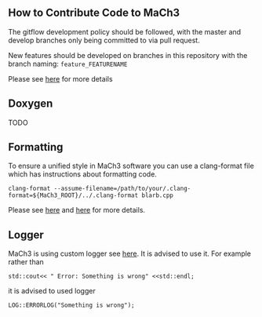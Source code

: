 ## How to Contribute Code to MaCh3
The gitflow development policy should be followed, with the master and develop branches only being committed to via pull request.

New features should be developed on branches in this repository with the branch naming: `feature_FEATURENAME`

Please see [here](https://www.atlassian.com/git/tutorials/comparing-workflows/gitflow-workflow) for more details

## Doxygen
TODO

## Formatting
To ensure a unified style in MaCh3 software you can use a clang-format file which has instructions about formatting code.
```
clang-format --assume-filename=/path/to/your/.clang-format=${MaCh3_ROOT}/../.clang-format blarb.cpp
```
Please see [here](https://clang.llvm.org/docs/ClangFormat.html) and [here](https://root.cern/contribute/coding_conventions/) for more details.

## Logger
MaCh3 is using custom logger see [here](https://github.com/mach3-software/MaCh3/blob/develop/manager/Logging.h). It is advised to use it. For example rather than

```
std::cout<< " Error: Something is wrong" <<std::endl;
```
it is advised to used logger
```
LOG::ERRORLOG("Something is wrong");
```
